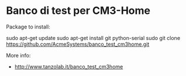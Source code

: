 # Banco di test per CM3-Home

Package to install:

  sudo apt-get update
  sudo apt-get install git python-serial
  sudo git clone https://github.com/AcmeSystems/banco_test_cm3home.git

More info: 

* <http://www.tanzolab.it/banco_test_cm3home>


